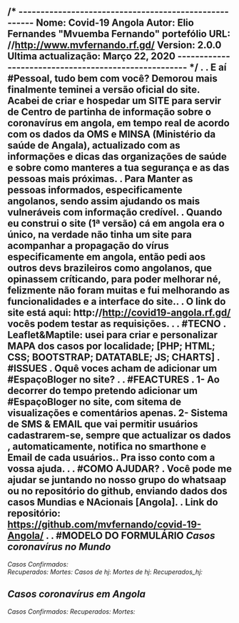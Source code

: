 /* ------------------------------------------------------
Nome: Covid-19 Angola
Autor: Elio Fernandes "Mvuemba Fernando"
portefólio URL: //http://www.mvfernando.rf.gd/
Version: 2.0.0
Ultima actualização: Março 22, 2020
----------------------------------------------------- */
.
.
E aí #Pessoal, tudo bem com você? Demorou mais finalmente teminei a versão oficial do site. 
Acabei de criar e hospedar um SITE para servir de Centro de partinha de informação sobre o coronavírus em angola, em tempo real de acordo com os dados da OMS e MINSA (Ministério da saúde de Angala), actualizado com as informações e dicas das organizações de saúde e sobre como manteres a tua segurança e as das pessoas mais próximas.
.
Para Manter as pessoas informados, especificamente angolanos, sendo assim ajudando os mais vulneráveis com informação credível.
.
Quando eu construi o site (1ª versão) cá em angola era o único, na verdade não tinha um site para acompanhar a propagação do vírus especificamente em angola, então pedi aos outros devs brazileiros como angolanos, que opinassem críticando, para poder melhorar né, felizmente não foram muitas e fui melhorando as funcionalidades e a interface do site..
.
O link do site está aqui: http://http://covid19-angola.rf.gd/ vocês podem testar as requisições. 
.
.
#TECNO
.
Leaflet&Maptile: usei para criar e personalizar MAPA dos casos por localidade;
[PHP; HTML; CSS; BOOTSTRAP; DATATABLE; JS; CHARTS]
.
#ISSUES
.
Oquê voces acham de adicionar um #EspaçoBloger no site?
.
.
#FEACTURES
.
1- Ao decorrer do tempo pretendo adicionar um #EspaçoBloger no site, com sitema de visualizações e comentários apenas.
2- Sistema de SMS & EMAIL que vai permitir usuários cadastrarem-se, sempre que actualizar os dados , automaticamente, notifica no smarthone e Email de cada usuários.. Pra isso conto com a vossa ajuda.
.
.
#COMO AJUDAR?
.
Você pode me ajudar se juntando no nosso grupo do whatsaap ou no repositório do github, enviando dados dos casos Mundias e NAcionais [Angola].
.
Link do repositório: https://github.com/mvfernando/covid-19-Angola/
.
.
#MODELO DO FORMULÁRIO 
*Casos coronavírus no Mundo* 
--------------------------------------- 
*Casos Confirmados:*  
*Recuperados:* 
*Mortes:*
*Casos de hj*:
*Mortes de hj*:
*Recuperados_hj:* 

*Casos coronavírus em Angola* 
--------------------------------------- 
*Casos Confirmados:* 
*Recuperados:* 
*Mortes:*
 
